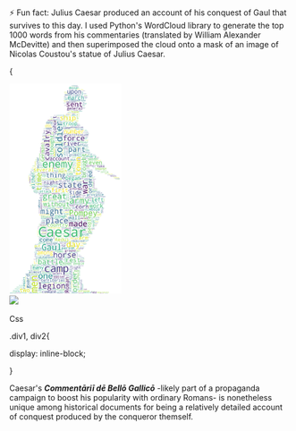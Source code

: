 ⚡ Fun fact: Julius Caesar produced an account of his conquest of Gaul that survives to this day. I used Python's WordCloud library to generate the top 1000 words from his commentaries (translated by William Alexander McDevitte) and then superimposed the cloud onto a mask of an image of Nicolas Coustou's statue of Julius Caesar. 

{
<div class="div1">

<img src="https://raw.githubusercontent.com/RobertsEng/RobertsEng/main/caesarcloud.png" width="200">

</div>

<div class="div2">

<img src="https://upload.wikimedia.org/wikipedia/commons/1/13/Julius_Caesar_Coustou_Louvre.png" width="200">

</div>

Css

.div1, div2{

display: inline-block;

}

Caesar's ***Commentāriī dē Bellō Gallicō*** -likely part of a propaganda campaign to boost his popularity with ordinary Romans- is nonetheless unique among historical documents for being a relatively detailed account of conquest produced by the conqueror themself.
<!--
**RobertsEng/RobertsEng** is a ✨ _special_ ✨ repository because its `README.md` (this file) appears on your GitHub profile.

Here are some ideas to get you started:

- 🔭 I’m currently working on ...
- 🌱 I’m currently learning ...
- 👯 I’m looking to collaborate on ...
- 🤔 I’m looking for help with ...
- 💬 Ask me about ...
- 📫 How to reach me: ...
- 😄 Pronouns: ...
- ⚡ Fun fact: ...
-->
